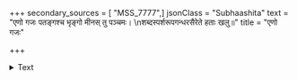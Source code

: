 +++
secondary_sources = [ "MSS_7777",]
jsonClass = "Subhaashita"
text = "एणो गजः पतङ्गश्च भृङ्गो मीनस् तु पञ्चमः।  \nशब्दस्पर्शरूपगन्धरसैरेते हताः खलु॥"
title = "एणो गजः"

+++

<details><summary>Text</summary>

एणो गजः पतङ्गश्च भृङ्गो मीनस् तु पञ्चमः।  
शब्दस्पर्शरूपगन्धरसैरेते हताः खलु॥
</details>

